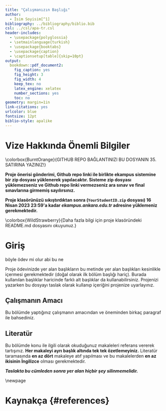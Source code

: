 ```yaml
---
title: "Çalışmanızın Başlığı"
author: 
  - İsim Soyisim[^1]
bibliography: ../bibliography/biblio.bib
csl: ../csl/apa-tr.csl
header-includes:
  - \usepackage{polyglossia}
  - \setmainlanguage{turkish}
  - \usepackage{booktabs}
  - \usepackage{caption} 
  - \captionsetup[table]{skip=10pt}
output:
  bookdown::pdf_document2:
    fig_caption: yes
    fig_height: 3
    fig_width: 4
    keep_tex: no
    latex_engine: xelatex
    number_sections: yes
    toc: no
geometry: margin=1in
link-citations: yes
urlcolor: blue
fontsize: 12pt
biblio-style: apalike
---
```



<!-- ======================================================================= -->
<!-- ============================== NOTLAR ================================= -->
<!-- ======================================================================= -->
[^1]: Öğrenci Numarası, [Github Repo](https://github.com/KULLANICI_ADINIZ/REPO_ADINIZ)

# Vize Hakkında Önemli Bilgiler

\colorbox{BurntOrange}{GITHUB REPO BAĞLANTINIZI BU DOSYANIN 35. SATIRINA YAZINIZ!}

**Proje önerisi gönderimi, Github repo linki ile birlikte ekampus sistemine bir zip dosyası yüklenerek yapılacaktır. Sisteme zip dosyası yüklemezseniz ve Github repo linki vermezseniz ara sınav ve final sınavlarına girmemiş sayılırsınız.**

**Proje klasörünüzü sıkıştırdıktan sonra (`YourStudentID.zip` dosyası) 16 Nisan 2023 23:59'a kadar *ekampus.ankara.edu.tr* adresine yüklemeniz gerekmektedir.**

\colorbox{WildStrawberry}{Daha fazla bilgi için proje klasöründeki README.md dosyasını okuyunuz.}

# Giriş
böyle ödev mi olur abi bu ne 


Proje ödevinizde yer alan başlıkların bu metinde yer alan başlıkları kesinlikle içermesi gerekmektedir (doğal olarak ilk bölüm başlığı hariç). Burada kullanılan başlıklar haricinde farklı alt başlıklar da kullanabilirsiniz. Projenizi yazarken bu dosyayı taslak olarak kullanıp içeriğini projenize uyarlayınız.

## Çalışmanın Amacı
Bu bölümde yaptığınız çalışmanın amacından ve öneminden birkaç paragraf ile bahsediniz.

## Literatür 
Bu bölümde konu ile ilgili olarak okuduğunuz makaleleri referans vererek tartışınız. **Her makaleyi ayrı başlık altında tek tek özetlemeyiniz.** Literatür taramasında **en az dört** makaleye atıf yapılması ve bu makalelerden **en az ikisinin İngilizce** olması gerekmektedir.


**_Taslakta bu cümleden sonra yer alan hiçbir şey silinmemelidir._**

\newpage
# Kaynakça {#references}
<div id="refs"></div>

